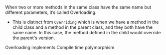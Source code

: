 
When two or more methods in the same class have the same name but different parameters, it’s called Overloading.
- This is distinct from `Overriding` which is when we have a method in the child class and a method in the parent class, and they both have the same name. In this case, the method defined in the child would override the parent's version.

Overloading implements Compile time polymorphism